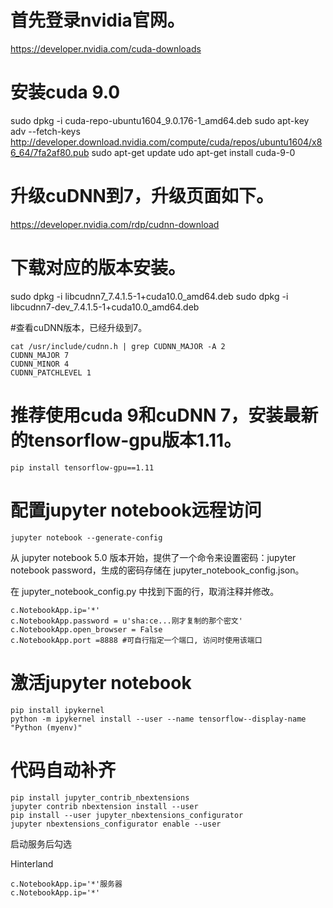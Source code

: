 
# 首先登录nvidia官网。

  https://developer.nvidia.com/cuda-downloads

# 安装cuda 9.0 

  sudo dpkg -i cuda-repo-ubuntu1604_9.0.176-1_amd64.deb
  sudo apt-key adv --fetch-keys http://developer.download.nvidia.com/compute/cuda/repos/ubuntu1604/x86_64/7fa2af80.pub
  sudo apt-get update
  udo apt-get install cuda-9-0

# 升级cuDNN到7，升级页面如下。

  https://developer.nvidia.com/rdp/cudnn-download

# 下载对应的版本安装。

  sudo dpkg -i libcudnn7_7.4.1.5-1+cuda10.0_amd64.deb
  sudo dpkg -i libcudnn7-dev_7.4.1.5-1+cuda10.0_amd64.deb

#查看cuDNN版本，已经升级到7。
  
    cat /usr/include/cudnn.h | grep CUDNN_MAJOR -A 2
    CUDNN_MAJOR 7
    CUDNN_MINOR 4
    CUDNN_PATCHLEVEL 1

# 推荐使用cuda 9和cuDNN 7，安装最新的tensorflow-gpu版本1.11。
  
    pip install tensorflow-gpu==1.11

# 配置jupyter notebook远程访问

    jupyter notebook --generate-config 

从 jupyter notebook 5.0 版本开始，提供了一个命令来设置密码：jupyter notebook password，生成的密码存储在 jupyter_notebook_config.json。

在 jupyter_notebook_config.py 中找到下面的行，取消注释并修改。

    c.NotebookApp.ip='*'
    c.NotebookApp.password = u'sha:ce...刚才复制的那个密文'
    c.NotebookApp.open_browser = False
    c.NotebookApp.port =8888 #可自行指定一个端口, 访问时使用该端口



# 激活jupyter notebook

    pip install ipykernel
    python -m ipykernel install --user --name tensorflow--display-name "Python (myenv)"

# 代码自动补齐


    pip install jupyter_contrib_nbextensions
    jupyter contrib nbextension install --user
    pip install --user jupyter_nbextensions_configurator
    jupyter nbextensions_configurator enable --user
    
  启动服务后勾选
  
  Hinterland

    c.NotebookApp.ip='*'服务器
    c.NotebookApp.ip='*'
